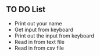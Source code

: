 ## TO DO List
- Print out your name
- Get input from keyboard
- Print out the input from keyboard
- Read in from text file
- Read in from csv file